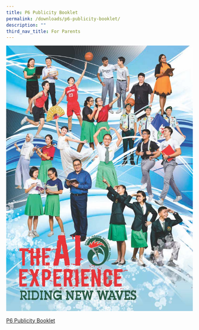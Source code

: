 ```yaml
---
title: P6 Publicity Booklet
permalink: /downloads/p6-publicity-booklet/
description: ""
third_nav_title: For Parents
---
```

![AISS Publicity Booklet_Page_01.jpg](/images/AISS%20Publicity%20Booklet_Page_01.jpg)  

[P6 Publicity Booklet](/files/AISS%20Publicity%20Booklet.pdf)
